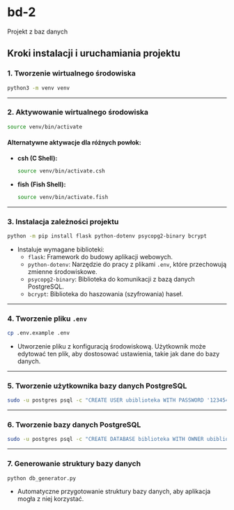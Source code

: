 # bd-2
Projekt z baz danych

## Kroki instalacji i uruchamiania projektu

### 1. Tworzenie wirtualnego środowiska
```bash
python3 -m venv venv
```

---

### 2. Aktywowanie wirtualnego środowiska
```bash
source venv/bin/activate
```

#### Alternatywne aktywacje dla różnych powłok:
- **csh (C Shell):**
  ```bash
  source venv/bin/activate.csh
  ```
- **fish (Fish Shell):**
  ```bash
  source venv/bin/activate.fish
  ```

---

### 3. Instalacja zależności projektu
```bash
python -m pip install flask python-dotenv psycopg2-binary bcrypt
```
- Instaluje wymagane biblioteki:
  - `flask`: Framework do budowy aplikacji webowych.
  - `python-dotenv`: Narzędzie do pracy z plikami `.env`, które przechowują zmienne środowiskowe.
  - `psycopg2-binary`: Biblioteka do komunikacji z bazą danych PostgreSQL.
  - `bcrypt`: Biblioteka do haszowania (szyfrowania) haseł.

---

### 4. Tworzenie pliku `.env`
```bash
cp .env.example .env
```
- Utworzenie pliku z konfiguracją środowiskową. Użytkownik może edytować ten plik, aby dostosować ustawienia, takie jak dane do bazy danych.

---

### 5. Tworzenie użytkownika bazy danych PostgreSQL
```bash
sudo -u postgres psql -c "CREATE USER ubiblioteka WITH PASSWORD '123454321';"
```

---

### 6. Tworzenie bazy danych PostgreSQL
```bash
sudo -u postgres psql -c "CREATE DATABASE biblioteka WITH OWNER ubiblioteka;"
```

---

### 7. Generowanie struktury bazy danych
```bash
python db_generator.py
```
- Automatyczne przygotowanie struktury bazy danych, aby aplikacja mogła z niej korzystać.
